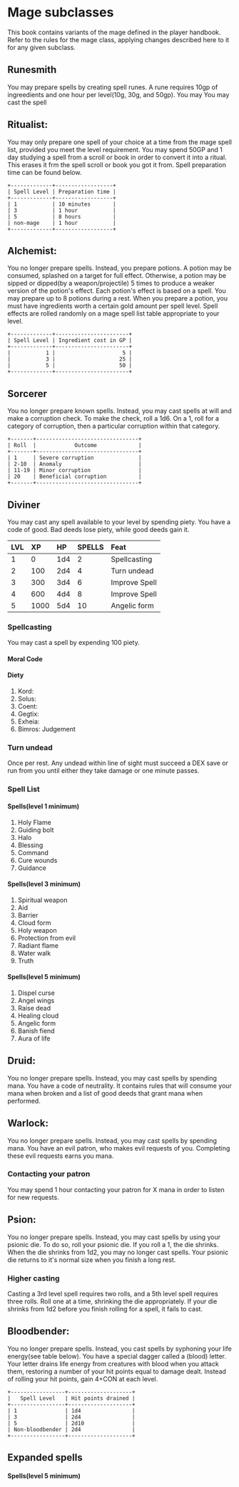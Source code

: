 # Mage subclasses
This book contains variants of the mage defined in the player handbook. Refer
to the rules for the mage class, applying changes described here to it for any
given subclass.

## Runesmith
You may prepare spells by creating spell runes. A rune requires 10gp of ingreedients and one hour per level(10g, 30g, and 50gp). You may  You may cast the spell 

## Ritualist:
You may only prepare one spell of your choice at a time from the mage spell list, provided you meet the level requirement. You may spend 50GP and 1 day studying a spell from a scroll or book in order to convert it into a ritual. This erases it frm the spell scroll or book you got it from. Spell preparation time can be found below.

```
+-------------+------------------+
| Spell Level | Preparation time |
+-------------+------------------+
| 1           | 10 minutes       |
| 3           | 1 hour           |
| 5           | 8 hours          |
| non-mage    | 1 hour           |
+-------------+------------------+
```

## Alchemist:
You no longer prepare spells. Instead, you prepare potions. A potion may be consumed, splashed on a target for full effect. Otherwise, a potion may be sipped or dipped(by a weapon/projectile) 5 times to produce a weaker version of the potion's effect. Each potion's effect is based on a spell. You may prepare up to 8 potions during a rest. When you prepare a potion, you must have ingredients worth a certain gold amount per spell level. Spell effects are rolled randomly on a mage spell list table appropriate to your level.

```
+-------------+-----------------------+
| Spell Level | Ingredient cost in GP |
+-------------+-----------------------+
|           1 |                     5 |
|           3 |                    25 |
|           5 |                    50 |
+-------------+-----------------------+
```


## Sorcerer
You no longer prepare known spells. Instead, you may cast spells at will and make a corruption check. To make the check, roll a 1d6. On a 1, roll for a category of corruption, then a particular corruption within that category.

```
+-------+--------------------------------+
| Roll  |            Outcome             |
+-------+--------------------------------+
| 1     | Severe corruption              |
| 2-10  | Anomaly                        |
| 11-19 | Minor corruption               |
| 20    | Beneficial corruption          |
+-------+--------------------------------+
```


## Diviner
You may cast any spell available to your level by spending piety. You have a code of good. Bad deeds lose piety, while good deeds gain it.

| LVL |  XP  | HP  | SPELLS |       Feat    |
|:----|:-----|:----|:-------|:--------------|
|   1 |    0 | 1d4 |      2 | Spellcasting  |
|   2 |  100 | 2d4 |      4 | Turn undead   |
|   3 |  300 | 3d4 |      6 | Improve Spell |
|   4 |  600 | 4d4 |      8 | Improve Spell |
|   5 | 1000 | 5d4 |     10 | Angelic form  |

### Spellcasting
You may cast a spell by expending 100 piety.

#### Moral Code

#### Diety
1. Kord: 
2. Solus: 
3. Coent: 
4. Gegtix: 
5. Exheia: 
6. Bimros: Judgement

### Turn undead
Once per rest. Any undead within line of sight must succeed a DEX save or run from you until either they take damage or one minute passes.


### Spell List

#### Spells(level 1 minimum)
1. Holy Flame
2. Guiding bolt
3. Halo
4. Blessing
5. Command
6. Cure wounds
7. Guidance

#### Spells(level 3 minimum)
1. Spiritual weapon
2. Aid
3. Barrier
4. Cloud form
6. Holy weapon
7. Protection from evil
8. Radiant flame
9. Water walk
10. Truth

#### Spells(level 5 minimum)
1. Dispel curse
2. Angel wings
3. Raise dead
4. Healing cloud
5. Angelic form
8. Banish fiend
9. Aura of life

## Druid:
You no longer prepare spells. Instead, you may cast spells by spending mana. You have a code of neutrality. It contains rules that will consume your mana when broken and a list of good deeds that grant mana when performed.

## Warlock:
You no longer prepare spells. Instead, you may cast spells by spending mana. You have an evil patron, who makes evil requests of you. Completing these evil requests earns you mana.

### Contacting your patron
You may spend 1 hour contacting your patron for X mana in order to listen for
new requests.

## Psion: 
You no longer prepare spells. Instead, you may cast spells by using your psionic die. To do so, roll your psionic die. If you roll a 1, the die shrinks. When the die shrinks from 1d2, you may no longer cast spells. Your psionic die returns to it's normal size when you finish a long rest.

### Higher casting
Casting a 3rd level spell requires two rolls, and a 5th level spell requires three rolls. Roll one at a time, shrinking the die appropriately. If your die shrinks from 1d2 before you finish rolling for a spell, it fails to cast. 


## Bloodbender:
You no longer prepare spells. Instead, you cast spells by syphoning your life energy(see table below). You have a special dagger called a (blood) letter. Your letter drains life energy from creatures with blood when you attack them,
restoring a number of your hit points equal to damage dealt. Instead of rolling your hit points, gain 4+CON at each level.
```
+-----------------+--------------------+
|   Spell Level   | Hit points drained |
+-----------------+--------------------+
| 1               | 1d4                |
| 3               | 2d4                |
| 5               | 2d10               |
| Non-bloodbender | 2d4                |
+-----------------+--------------------+
```

## Expanded spells

#### Spells(level 5 minimum)

